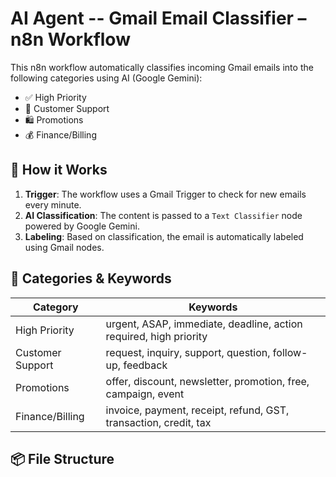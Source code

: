 
# AI Agent -- Gmail Email Classifier – n8n Workflow

This n8n workflow automatically classifies incoming Gmail emails into the following categories using AI (Google Gemini):

- ✅ High Priority  
- 💼 Customer Support  
- 🛍️ Promotions  
- 💰 Finance/Billing  

## 🚀 How it Works

1. **Trigger**: The workflow uses a Gmail Trigger to check for new emails every minute.
2. **AI Classification**: The content is passed to a `Text Classifier` node powered by Google Gemini.
3. **Labeling**: Based on classification, the email is automatically labeled using Gmail nodes.

## 🧠 Categories & Keywords

| Category         | Keywords                                                                 |
|------------------|--------------------------------------------------------------------------|
| High Priority    | urgent, ASAP, immediate, deadline, action required, high priority        |
| Customer Support | request, inquiry, support, question, follow-up, feedback                |
| Promotions       | offer, discount, newsletter, promotion, free, campaign, event           |
| Finance/Billing  | invoice, payment, receipt, refund, GST, transaction, credit, tax        |

## 📦 File Structure

